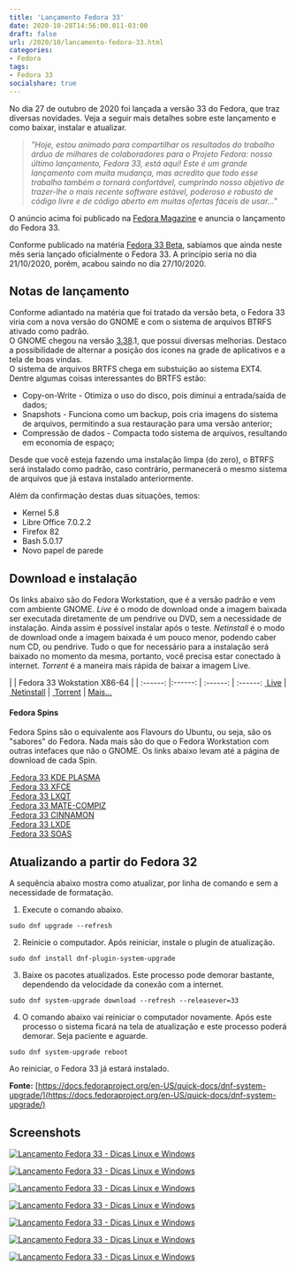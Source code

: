```yaml
---
title: 'Lançamento Fedora 33'
date: 2020-10-28T14:56:00.011-03:00
draft: false
url: /2020/10/lancamento-fedora-33.html
categories:
- Fedora
tags:
- Fedora 33
socialshare: true
---
```


No dia 27 de outubro de 2020 foi lançada a versão 33 do Fedora, que traz diversas novidades. Veja a seguir mais detalhes sobre este lançamento e como baixar, instalar e atualizar.

<!--more-->

> _"Hoje, estou animado para compartilhar os resultados do trabalho árduo de milhares de colaboradores para o Projeto Fedora: nosso último lançamento, Fedora 33, está aqui! Este é um grande lançamento com muita mudança, mas acredito que todo esse trabalho também o tornará confortável, cumprindo nosso objetivo de trazer-lhe o mais recente software estável, poderoso e robusto de código livre e de código aberto em muitas ofertas fáceis de usar..."_

O anúncio acima foi publicado na [Fedora Magazine](https://fedoramagazine.org/announcing-fedora-33/) e anuncia o lançamento do Fedora 33.  
  
Conforme publicado na matéria [Fedora 33 Beta](https://info.wsouza.com.br/2020/10/fedora-33-beta.html), sabíamos que ainda neste mês seria lançado oficialmente o Fedora 33. A princípio seria no dia 21/10/2020, porém, acabou saindo no dia 27/10/2020.  
  

## Notas de lançamento

  
Conforme adiantado na matéria que foi tratado da versão beta, o Fedora 33 viria com a nova versão do GNOME e com o sistema de arquivos BTRFS ativado como padrão.  
O GNOME chegou na versão [3.38](https://info.wsouza.com.br/2020/09/gnome-338-e-lancado.html).1, que possui diversas melhorias. Destaco a possibilidade de alternar a posição dos ícones na grade de aplicativos e a tela de boas vindas.  
O sistema de arquivos BRTFS chega em substuição ao sistema EXT4. Dentre algumas coisas interessantes do BRTFS estão:  

*   Copy-on-Write - Otimiza o uso do disco, pois diminui a entrada/saída de dados;
*   Snapshots - Funciona como um backup, pois cria imagens do sistema de arquivos, permitindo a sua restauração para uma versão anterior;
*   Compressão de dados - Compacta todo sistema de arquivos, resultando em economia de espaço;

Desde que você esteja fazendo uma instalação limpa (do zero), o BTRFS será instalado como padrão, caso contrário, permanecerá o mesmo sistema de arquivos que já estava instalado anteriormente.  
  
Além da confirmação destas duas situações, temos:  

*   Kernel 5.8
*   Libre Office 7.0.2.2
*   Firefox 82
*   Bash 5.0.17
*   Novo papel de parede

  

## Download e instalação

  
Os links abaixo são do Fedora Workstation, que é a versão padrão e vem com ambiente GNOME. _Live_ é o modo de download onde a imagem baixada ser executada diretamente de um pendrive ou DVD, sem a necessidade de instalação. Ainda assim é possível instalar após o teste. _Netinstall_ é o modo de download onde a imagem baixada é um pouco menor, podendo caber num CD, ou pendrive. Tudo o que for necessário para a instalação será baixado no momento da mesma, portanto, você precisa estar conectado à internet. _Torrent_ é a maneira mais rápida de baixar a imagem Live.  
  

| | Fedora 33 Wokstation X86-64 | |
:------: |:------: | :------: | :------:
[ Live](https://download.fedoraproject.org/pub/fedora/linux/releases/33/Workstation/x86_64/iso/Fedora-Workstation-Live-x86_64-33-1.2.iso) | [ Netinstall](https://download.fedoraproject.org/pub/fedora/linux/releases/33/Server/x86_64/iso/Fedora-Server-netinst-x86_64-33-1.2.iso) | [ Torrent](https://torrent.fedoraproject.org/torrents/Fedora-Workstation-Live-x86_64-33.torrent) | [Mais...](https://alt.fedoraproject.org/)  

#### Fedora Spins

  
Fedora Spins são o equivalente aos Flavours do Ubuntu, ou seja, são os "sabores" do Fedora. Nada mais são do que o Fedora Workstation com outras intefaces que não o GNOME. Os links abaixo levam até a página de download de cada Spin.  
  
[ Fedora 33 KDE PLASMA](https://spins.fedoraproject.org/kde/download/index.html)  
[ Fedora 33 XFCE](https://spins.fedoraproject.org/pt_BR/xfce/)  
[ Fedora 33 LXQT](https://spins.fedoraproject.org/pt_BR/lxqt/)  
[ Fedora 33 MATE-COMPIZ](https://spins.fedoraproject.org/pt_BR/mate-compiz/)  
[ Fedora 33 CINNAMON](https://spins.fedoraproject.org/pt_BR/cinnamon/)  
[ Fedora 33 LXDE](https://spins.fedoraproject.org/pt_BR/lxde/)  
[ Fedora 33 SOAS](https://spins.fedoraproject.org/pt_BR/soas/)  
  

## Atualizando a partir do Fedora 32

  
A sequência abaixo mostra como atualizar, por linha de comando e sem a necessidade de formatação.  
  
1. Execute o comando abaixo.  
  
`sudo dnf upgrade --refresh`

2. Reinicie o computador. Após reiniciar, instale o plugin de atualização.  
  
`sudo dnf install dnf-plugin-system-upgrade`

  
3. Baixe os pacotes atualizados. Este processo pode demorar bastante, dependendo da velocidade da conexão com a internet.  
  
`sudo dnf system-upgrade download --refresh --releasever=33`

4. O comando abaixo vai reiniciar o computador novamente. Após este processo o sistema ficará na tela de atualização e este processo poderá demorar. Seja paciente e aguarde.  

`sudo dnf system-upgrade reboot`
  
Ao reiniciar, o Fedora 33 já estará instalado.  
  
**Fonte:** [https://docs.fedoraproject.org/en-US/quick-docs/dnf-system-upgrade/](https://docs.fedoraproject.org/en-US/quick-docs/dnf-system-upgrade/)  
  

## Screenshots

  
[![Lançamento Fedora 33 - Dicas Linux e Windows](https://1.bp.blogspot.com/-oucTH9vspG4/X5mVZWe2h4I/AAAAAAAAQtM/XnUfzwNbhaIqoDq6880GLla5n7kDt2sRQCNcBGAsYHQ/s600/01.png "Lançamento Fedora 33 - Dicas Linux e Windows")](https://1.bp.blogspot.com/-oucTH9vspG4/X5mVZWe2h4I/AAAAAAAAQtM/XnUfzwNbhaIqoDq6880GLla5n7kDt2sRQCNcBGAsYHQ/s1366/01.png)

[![Lançamento Fedora 33 - Dicas Linux e Windows](https://1.bp.blogspot.com/-moM2NhlTMOI/X5mVZIuYqFI/AAAAAAAAQtE/05o6-MvtXvIWtgh6k7MPJ3BwAjNFo_9XgCNcBGAsYHQ/s600/02.png "Lançamento Fedora 33 - Dicas Linux e Windows")](https://1.bp.blogspot.com/-moM2NhlTMOI/X5mVZIuYqFI/AAAAAAAAQtE/05o6-MvtXvIWtgh6k7MPJ3BwAjNFo_9XgCNcBGAsYHQ/s1366/02.png)

[![Lançamento Fedora 33 - Dicas Linux e Windows](https://1.bp.blogspot.com/-wpqnOqkkHnw/X5mVZT7gUNI/AAAAAAAAQtI/KhIbLN_xK00lKTK5fGgbeh96DrLeEqedQCNcBGAsYHQ/s600/03.png "Lançamento Fedora 33 - Dicas Linux e Windows")](https://1.bp.blogspot.com/-wpqnOqkkHnw/X5mVZT7gUNI/AAAAAAAAQtI/KhIbLN_xK00lKTK5fGgbeh96DrLeEqedQCNcBGAsYHQ/s1366/03.png)

[![Lançamento Fedora 33 - Dicas Linux e Windows](https://1.bp.blogspot.com/--vWTrJa8djc/X5mVaIMHbBI/AAAAAAAAQtQ/uwDWiZsXSRU7MBd0AnemxvIT5rpNbenzwCNcBGAsYHQ/s600/04.png "Lançamento Fedora 33 - Dicas Linux e Windows")](https://1.bp.blogspot.com/--vWTrJa8djc/X5mVaIMHbBI/AAAAAAAAQtQ/uwDWiZsXSRU7MBd0AnemxvIT5rpNbenzwCNcBGAsYHQ/s1366/04.png)

[![Lançamento Fedora 33 - Dicas Linux e Windows](https://1.bp.blogspot.com/-mq487Sx53ZA/X5mVabvmIqI/AAAAAAAAQtU/XqWx7vf8E3I6g6sVGVEAR4G18DbR6xQXgCNcBGAsYHQ/s600/05.png "Lançamento Fedora 33 - Dicas Linux e Windows")](https://1.bp.blogspot.com/-mq487Sx53ZA/X5mVabvmIqI/AAAAAAAAQtU/XqWx7vf8E3I6g6sVGVEAR4G18DbR6xQXgCNcBGAsYHQ/s1366/05.png)

[![Lançamento Fedora 33 - Dicas Linux e Windows](https://1.bp.blogspot.com/-_8uAL-uonT8/X5mVaaoIFPI/AAAAAAAAQtY/xxPqZZHn8pYeo_BOtQA9npK0ctV8HobegCNcBGAsYHQ/s600/07.png "Lançamento Fedora 33 - Dicas Linux e Windows")](https://1.bp.blogspot.com/-_8uAL-uonT8/X5mVaaoIFPI/AAAAAAAAQtY/xxPqZZHn8pYeo_BOtQA9npK0ctV8HobegCNcBGAsYHQ/s1366/07.png)

[![Lançamento Fedora 33 - Dicas Linux e Windows](https://1.bp.blogspot.com/-8Bztu0VmtLU/X5mVawI8RGI/AAAAAAAAQtc/TEWim4__UCsgpeh2s-LVua3lDOgxfC4qwCNcBGAsYHQ/s600/08.png "Lançamento Fedora 33 - Dicas Linux e Windows")](https://1.bp.blogspot.com/-8Bztu0VmtLU/X5mVawI8RGI/AAAAAAAAQtc/TEWim4__UCsgpeh2s-LVua3lDOgxfC4qwCNcBGAsYHQ/s1366/08.png)
